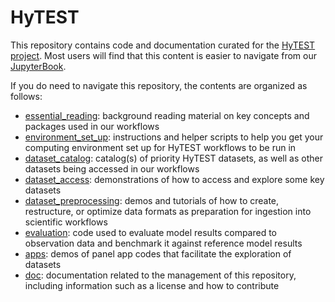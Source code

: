 # HyTEST
This repository contains code and documentation curated for the [HyTEST project](https://github.com/hytest-org). Most users will find that this content is easier to navigate from our [JupyterBook](https://hytest-org.github.io/hytest/doc/About.html#).

If you do need to navigate this repository, the contents are organized as follows:
- [essential_reading](./essential_reading): background reading material on key concepts and packages used in our workflows
- [environment_set_up](./environment_set_up): instructions and helper scripts to help you get your computing environment set up for HyTEST workflows to be run in
- [dataset_catalog](./dataset_catalog): catalog(s) of priority HyTEST datasets, as well as other datasets being accessed in our workflows
- [dataset_access](./dataset_access): demonstrations of how to access and explore some key datasets
- [dataset_preprocessing](./dataset_preprocessing): demos and tutorials of how to create, restructure, or optimize data formats as preparation for ingestion into scientific workflows
- [evaluation](./evaluation): code used to evaluate model results compared to observation data and benchmark it against reference model results
- [apps](./apps): demos of panel app codes that facilitate the exploration of datasets
- [doc](./doc): documentation related to the management of this repository, including information such as a license and how to contribute
